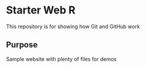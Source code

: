 # Starter Web R
This repository is for showing how Git and GitHub work

## Purpose

Sample website with plenty of files for demos
